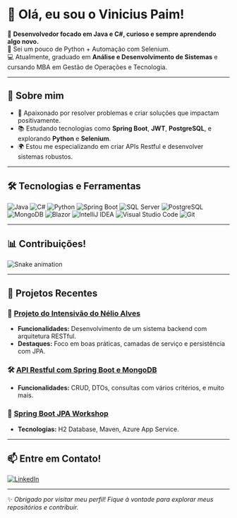 # 👋 Olá, eu sou o Vinicius Paim!

🎯 **Desenvolvedor focado em Java e C#, curioso e sempre aprendendo algo novo.**  
🐍 Sei um pouco de Python + Automação com Selenium.  
💻 Atualmente, graduado em **Análise e Desenvolvimento de Sistemas** e cursando MBA em Gestão de Operações e Tecnologia.  

---

## 🚀 Sobre mim

- 🌟 Apaixonado por resolver problemas e criar soluções que impactam positivamente.  
- 📚 Estudando tecnologias como **Spring Boot**, **JWT**, **PostgreSQL**, e explorando **Python** e **Selenium**.  
- 🌍 Estou me especializando em criar APIs Restful e desenvolver sistemas robustos.

---

## 🛠️ Tecnologias e Ferramentas

![Java](https://img.shields.io/badge/-Java-007396?style=for-the-badge&logo=java&logoColor=white)
![C#](https://img.shields.io/badge/-C%23-239120?style=for-the-badge&logo=csharp&logoColor=white)
![Python](https://img.shields.io/badge/-Python-3776AB?style=for-the-badge&logo=python&logoColor=white)
![Spring Boot](https://img.shields.io/badge/-Spring%20Boot-6DB33F?style=for-the-badge&logo=spring-boot&logoColor=white)
![SQL Server](https://img.shields.io/badge/-SQL%20Server-CC2927?style=for-the-badge&logo=microsoft-sql-server&logoColor=white)
![PostgreSQL](https://img.shields.io/badge/-PostgreSQL-336791?style=for-the-badge&logo=postgresql&logoColor=white)
![MongoDB](https://img.shields.io/badge/-MongoDB-47A248?style=for-the-badge&logo=mongodb&logoColor=white)
![Blazor](https://img.shields.io/badge/-Blazor-512BD4?style=for-the-badge&logo=blazor&logoColor=white)
![IntelliJ IDEA](https://img.shields.io/badge/-IntelliJ%20IDEA-000000?style=for-the-badge&logo=intellij-idea&logoColor=white)
![Visual Studio Code](https://img.shields.io/badge/-VS%20Code-007ACC?style=for-the-badge&logo=visual-studio-code&logoColor=white)
![Git](https://img.shields.io/badge/-Git-F05032?style=for-the-badge&logo=git&logoColor=white)

---

## 📊 Contribuições!

![Snake animation](https://github.com/viniciuspaim/viniciuspaim/blob/output/github-contribution-grid-snake.svg)

---

## 📂 Projetos Recentes

### 🚀 [Projeto do Intensivão do Nélio Alves](https://github.com/viniciuspaim/dslist)  
- **Funcionalidades:** Desenvolvimento de um sistema backend com arquitetura RESTful.  
- **Destaques:** Foco em boas práticas, camadas de serviço e persistência com JPA. 

### 🛠️ [API Restful com Spring Boot e MongoDB](https://github.com/viniciuspaim/workshop-spring-boot-mongodb-vinaoc)  
- **Funcionalidades:** CRUD, DTOs, consultas com vários critérios, e muito mais.

### 🌱 [Spring Boot JPA Workshop](https://github.com/viniciuspaim/springboot3-workshop-jpa)  
- **Tecnologias:** H2 Database, Maven, Azure App Service.  

---

## 📫 Entre em Contato!

[![LinkedIn](https://img.shields.io/badge/-LinkedIn-0A66C2?style=for-the-badge&logo=linkedin&logoColor=white)](https://linkedin.com/in/vinicius-paim)  

---

✨ _Obrigado por visitar meu perfil! Fique à vontade para explorar meus repositórios e contribuir._

